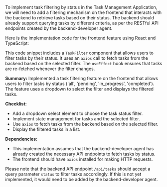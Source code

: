 To implement task filtering by status in the Task Management Application, we will need to add a filtering mechanism on the frontend that interacts with the backend to retrieve tasks based on their status. The backend should already support querying tasks by different criteria, as per the RESTful API endpoints created by the backend-developer agent.

Here is the implementation code for the frontend feature using React and TypeScript:


This code snippet includes a `TaskFilter` component that allows users to filter tasks by their status. It uses an `axios` call to fetch tasks from the backend based on the selected filter. The `useEffect` hook ensures that tasks are re-fetched whenever the filter changes.

**Summary:**
Implemented a task filtering feature on the frontend that allows users to filter tasks by status ('all', 'pending', 'in_progress', 'completed'). The feature uses a dropdown to select the filter and displays the filtered tasks.

**Checklist:**
- Add a dropdown select element to choose the task status filter.
- Implement state management for tasks and the selected filter.
- Use `axios` to fetch tasks from the backend based on the selected filter.
- Display the filtered tasks in a list.

**Dependencies:**
- This implementation assumes that the backend-developer agent has already created the necessary API endpoints to fetch tasks by status.
- The frontend should have `axios` installed for making HTTP requests.

Please note that the backend API endpoint `/api/tasks` should accept a query parameter `status` to filter tasks accordingly. If this is not yet implemented, it would need to be added by the backend-developer agent.